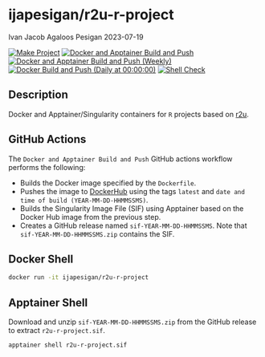 ijapesigan/r2u-r-project
================
Ivan Jacob Agaloos Pesigan
2023-07-19

<!-- README.md is generated from README.Rmd. Please edit that file -->
<!-- badges: start -->

[![Make
Project](https://github.com/ijapesigan/docker-r2u-r-project/actions/workflows/make.yml/badge.svg)](https://github.com/ijapesigan/docker-r2u-r-project/actions/workflows/make.yml)
[![Docker and Apptainer Build and
Push](https://github.com/ijapesigan/docker-r2u-r-project/actions/workflows/docker-apptainer-build-push.yml/badge.svg)](https://github.com/ijapesigan/docker-r2u-r-project/actions/workflows/docker-apptainer-build-push.yml)
[![Docker and Apptainer Build and Push
(Weekly)](https://github.com/ijapesigan/docker-r2u-r-project/actions/workflows/docker-apptainer-build-push-weekly.yml/badge.svg)](https://github.com/ijapesigan/docker-r2u-r-project/actions/workflows/docker-apptainer-build-push-weekly.yml)
[![Docker Build and Push (Daily at
00:00:00)](https://github.com/ijapesigan/docker-r2u-r-project/actions/workflows/docker-build-push-daily-rocker.yml/badge.svg)](https://github.com/ijapesigan/docker-r2u-r-project/actions/workflows/docker-build-push-daily-rocker.yml)
[![Shell
Check](https://github.com/ijapesigan/docker-r2u-r-project/actions/workflows/shellcheck.yml/badge.svg)](https://github.com/ijapesigan/docker-r2u-r-project/actions/workflows/shellcheck.yml)
<!-- badges: end -->

## Description

Docker and Apptainer/Singularity containers for `R` projects based on
[r2u](https://github.com/eddelbuettel/r2u/).

## GitHub Actions

The `Docker and Apptainer Build and Push` GitHub actions workflow
performs the following:

- Builds the Docker image specified by the `Dockerfile`.
- Pushes the image to
  [DockerHub](https://hub.docker.com/repository/docker/ijapesigan/r2u-r-project/general)
  using the tags `latest` and
  `date and time of build (YEAR-MM-DD-HHMMSSMS)`.
- Builds the Singularity Image File (SIF) using Apptainer based on the
  Docker Hub image from the previous step.
- Creates a GitHub release named `sif-YEAR-MM-DD-HHMMSSMS`. Note that
  `sif-YEAR-MM-DD-HHMMSSMS.zip` contains the SIF.

## Docker Shell

``` bash
docker run -it ijapesigan/r2u-r-project
```

## Apptainer Shell

Download and unzip `sif-YEAR-MM-DD-HHMMSSMS.zip` from the GitHub release
to extract `r2u-r-project.sif`.

``` bash
apptainer shell r2u-r-project.sif
```

